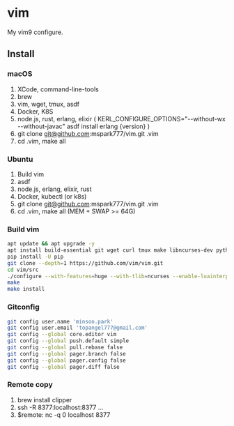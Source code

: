 # vim

My vim9 configure.

## Install

### macOS
1. XCode, command-line-tools
2. brew
3. vim, wget, tmux, asdf
4. Docker, K8S
5. node.js, rust, erlang, elixir ( KERL_CONFIGURE_OPTIONS="--without-wx --without-javac" asdf install erlang {version} )
6. git clone git@github.com:mspark777/vim.git .vim
7. cd .vim, make all

### Ubuntu
1. Build vim
2. asdf
3. node.js, erlang, elixir, rust
4. Docker, kubectl (or k8s)
5. git clone git@github.com:mspark777/vim.git .vim
6. cd .vim, make all (MEM + SWAP >= 64G)

### Build vim
```sh
apt update && apt upgrade -y
apt install build-essential git wget curl tmux make libncurses-dev python3-dev python3-pip libperl-dev ruby-dev liblua5.3-dev liblua5.3-dev lua5.3 gettext
pip install -U pip
git clone --depth=1 https://github.com/vim/vim.git
cd vim/src
./configure --with-features=huge --with-tlib=ncurses --enable-luainterp=yes --enable-rubyinterp=yes --enable-terminal --enable-perlinterp=yes --enable-python3interp=yes --enable-multibyte --enable-cscope  --enable-fail-if-missing  --prefix="${HOME}/Bins/vim"
make
make install
```

### Gitconfig
```sh
git config user.name 'minsoo.park'
git config user.email 'topangel777@gmail.com'
git config --global core.editor vim
git config --global push.default simple
git config --global pull.rebase false
git config --global pager.branch false
git config --global pager.config false
git config --global pager.diff false
```

### Remote copy
1. brew install clipper
2. ssh -R 8377:localhost:8377 ...
3. $remote: nc -q 0 localhost 8377
